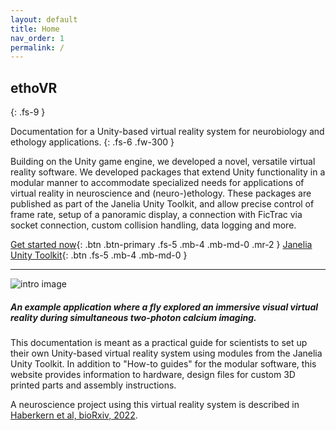 ```yaml
---
layout: default
title: Home
nav_order: 1
permalink: /
---
```


## ethoVR
{: .fs-9 }

Documentation for a Unity-based virtual reality system for neurobiology and ethology applications.
{: .fs-6 .fw-300 }

Building on the Unity game engine, we developed a novel, versatile virtual reality software. We developed packages that extend Unity functionality in a modular manner to accommodate specialized needs for applications of virtual reality in neuroscience and (neuro-)ethology. These packages are published as part of the Janelia Unity Toolkit, and allow precise control of frame rate, setup of a panoramic display, a connection with FicTrac via socket connection, custom collision handling, data logging and more.

[Get started now](https://hjmh.github.io/ethoVR/getting-started/){: .btn .btn-primary .fs-5 .mb-4 .mb-md-0 .mr-2 }  [Janelia Unity Toolkit](https://github.com/JaneliaSciComp/janelia-unity-toolkit){: .btn .fs-5 .mb-4 .mb-md-0 }

---

![intro image](https://hjmh.github.io/ethoVR/assets/DemoImage.png)
##### An example application where a fly explored an immersive visual virtual reality during simultaneous two-photon calcium imaging.

This documentation is meant as a practical guide for scientists to set up their own Unity-based virtual reality system using modules from the Janelia Unity Toolkit. In addition to "How-to guides" for the modular software, this website provides information to hardware, design files for custom 3D printed parts and assembly instructions.

A neuroscience project using this virtual reality system is described in [Haberkern et al, bioRxiv, 2022](https://biorxiv.org/content/10.1101/2022.05.17.492284v1.full).
